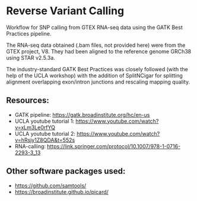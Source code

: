 # Reverse Variant Calling
Workflow for SNP calling from GTEX RNA-seq data using the GATK Best Practices pipeline.

The RNA-seq data obtained (.bam files, not provided here) were from the GTEX project, V8. They had been aligned to the reference genome GRCh38 using STAR v2.5.3a.

The industry-standard GATK Best Practices was closely followed (with the help of the UCLA workshop) with the addition of SplitNCigar for splitting alignment overlapping exon/intron junctions and rescaling mapping quality.

## Resources:
- GATK pipeline: https://gatk.broadinstitute.org/hc/en-us <br />
- UCLA youtube tutorial 1: https://www.youtube.com/watch?v=xLm3Le0rfYQ <br />
- UCLA youtube tutorial 2: https://www.youtube.com/watch?v=hRsjy1Z8QDA&t=552s <br />
- RNA-calling: https://link.springer.com/protocol/10.1007/978-1-0716-2293-3_13 <br />

## Other software packages used:
- https://github.com/samtools/
- https://broadinstitute.github.io/picard/
